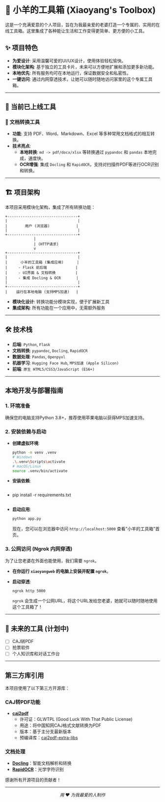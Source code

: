 # 🐑 小羊的工具箱 (Xiaoyang's Toolbox)

这是一个充满爱意的个人项目，旨在为我最亲爱的老婆打造一个专属的、实用的在线工具箱。这里集成了各种能让生活和工作变得更简单、更方便的小工具。

## ✨ 项目特色

- **为爱设计**: 采用温馨可爱的UI/UX设计，使用体验轻松愉快。
- **模块化架构**: 基于独立的工具卡片，未来可以方便地扩展和添加更多新功能。
- **本地优先**: 所有服务均可在本地运行，保证数据安全和私密性。
- **一键访问**: 通过内网穿透技术，让她可以随时随地访问家里的这个专属工具箱。

---

## 🚀 当前已上线工具

### 📄 **文档转换工具**

- **功能**: 支持 PDF、Word、Markdown、Excel 等多种常用文档格式的相互转换。
- **技术亮点**:
  - **本地转换**: `md -> pdf/docx/xlsx` 等转换通过 `pypandoc` 和 `pandas` 本地完成，速度快。
  - **OCR增强**: 集成 `Docling` 和 `RapidOCR`，支持对扫描件PDF等进行OCR识别和转换。

---

## 🏗️ 项目架构

本项目采用模块化架构，集成了所有转换功能：

```
+--------------------------------+
|                                |
|        用户 (浏览器)            |
|                                |
+--------------------------------+
             |
             | (HTTP请求)
             v
+--------------------------------+
|                                |
|      小羊的工具箱 (集成应用)      |
|     - Flask 前后端             |
|     - UI界面 & 文档转换         |
|     - 集成 Docling & OCR       |
|                                |
+--------------------------------+
|    运行在本地电脑 (支持MPS加速)   |
```

- **模块化设计**: 转换功能分模块实现，便于扩展新工具
- **集成架构**: 所有功能在一个应用中，无需额外服务

---

## 🛠️ 技术栈

- **后端**: `Python`, `Flask`
- **文档转换**: `pypandoc`, `Docling`, `RapidOCR`
- **数据处理**: `Pandas`, `Openpyxl`
- **机器学习**: `Hugging Face Hub`, `MPS加速 (Apple Silicon)`
- **前端**: `原生 HTML5/CSS3/JavaScript (ES6+)`

---

## 本地开发与部署指南

### 1. 环境准备

确保您的电脑支持Python 3.8+，推荐使用苹果电脑以获得MPS加速支持。

### 2. 安装依赖与启动

- **创建虚拟环境**:

  ```bash
  python -m venv .venv
  # Windows
  .\.venv\Scripts\activate
  # macOS/Linux
  source .venv/bin/activate
  ```
- **安装依赖**:

  ```bash

  ```
- pip install -r requirements.txt

  ```

  ```
- **启动应用**:

  ```bash
  python app.py
  ```

  现在，您可以在浏览器中访问 `http://localhost:5000` 查看"小羊的工具箱"首页。

### 3. 公网访问 (Ngrok 内网穿透)

为了让您老婆在外面也能使用，我们需要 `ngrok`。

- **在你运行 `xiaoyangweb` 的电脑上安装并配置 `ngrok`**。
- **启动穿透**:

  ```bash
  ngrok http 5000
  ```

  `ngrok` 会生成一个公网URL，将这个URL发给您老婆，她就可以随时随地使用这个工具箱了！

---

## 🌟 未来的工具 (计划中)

- [ ]  CAJ转PDF
- [ ]  抢票软件
- [ ]  个人知识库和对话工作台

---

## 第三方库引用

本项目使用了以下第三方开源库：

### CAJ转PDF功能
- **[caj2pdf](https://github.com/caj2pdf/caj2pdf)**
  - 许可证：GLWTPL (Good Luck With That Public License)
  - 用途：将中国知网CAJ格式文献转换为PDF
  - 版本：基于主分支最新版本
  - 预编译库：[caj2pdf-extra-libs](https://github.com/caj2pdf/caj2pdf-extra-libs)

### 文档处理
- **[Docling](https://github.com/DS4SD/docling)**：智能文档解析和转换
- **[RapidOCR](https://github.com/RapidAI/RapidOCR)**：光学字符识别

感谢所有开源项目的贡献者！

---

<p align="center">
  <em>用 ❤️ 为我最爱的人制作</em>
</p>
